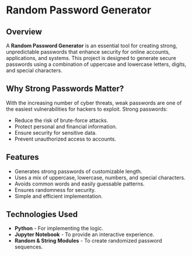 # Random Password Generator

## Overview

A **Random Password Generator** is an essential tool for creating strong, unpredictable passwords that enhance security for online accounts, applications, and systems. This project is designed to generate secure passwords using a combination of uppercase and lowercase letters, digits, and special characters.

## Why Strong Passwords Matter?

With the increasing number of cyber threats, weak passwords are one of the easiest vulnerabilities for hackers to exploit. 
Strong passwords:
- Reduce the risk of brute-force attacks.
- Protect personal and financial information.
- Ensure security for sensitive data.
- Prevent unauthorized access to accounts.

## Features

- Generates strong passwords of customizable length.
- Uses a mix of uppercase, lowercase, numbers, and special characters.
- Avoids common words and easily guessable patterns.
- Ensures randomness for security.
- Simple and efficient implementation.

## Technologies Used

- **Python** - For implementing the logic.
- **Jupyter Notebook** - To provide an interactive experience.
- **Random & String Modules** - To create randomized password sequences.


